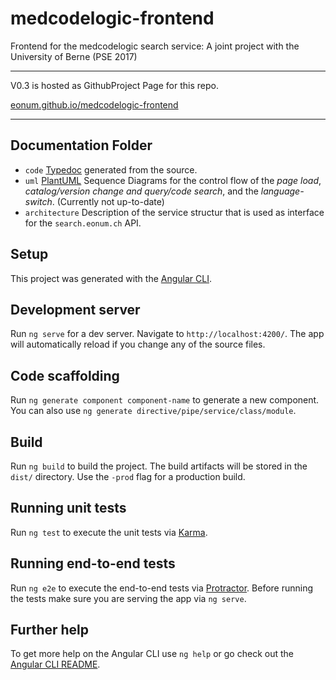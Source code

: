 # medcodelogic-frontend

Frontend for the medcodelogic search service: A joint project with the University of Berne (PSE 2017)

--------------------------------------------

V0.3 is hosted as GithubProject Page for this repo.

[eonum.github.io/medcodelogic-frontend](https://eonum.github.io/medcodelogic-frontend)

----------------------------------------------
## Documentation Folder

- `code` [Typedoc](http://typedoc.org/) generated from the source.
- `uml` [PlantUML](http://plantuml.com) Sequence Diagrams for the control flow of the *page load*, *catalog/version change and query/code search*, and the *language-switch*. (Currently not up-to-date)
- `architecture` Description of the service structur that is used as interface for the `search.eonum.ch` API.


## Setup
This project was generated with the [Angular CLI](https://angular.io/docs/ts/latest/cli-quickstart.html).

## Development server
Run `ng serve` for a dev server. Navigate to `http://localhost:4200/`. The app will automatically reload if you change any of the source files.

## Code scaffolding

Run `ng generate component component-name` to generate a new component. You can also use `ng generate directive/pipe/service/class/module`.

## Build

Run `ng build` to build the project. The build artifacts will be stored in the `dist/` directory. Use the `-prod` flag for a production build.

## Running unit tests

Run `ng test` to execute the unit tests via [Karma](https://karma-runner.github.io).

## Running end-to-end tests

Run `ng e2e` to execute the end-to-end tests via [Protractor](http://www.protractortest.org/).
Before running the tests make sure you are serving the app via `ng serve`.

## Further help

To get more help on the Angular CLI use `ng help` or go check out the [Angular CLI README](https://github.com/angular/angular-cli/blob/master/README.md).
